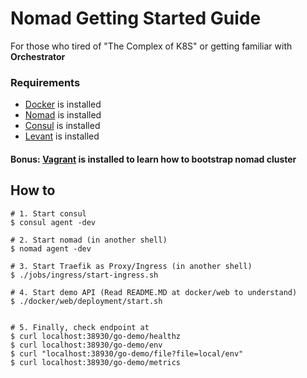 # Nomad Getting Started Guide

For those who tired of "The Complex of K8S" or getting familiar with **__Orchestrator__**

### Requirements
- [Docker](https://www.docker.com/) is installed
- [Nomad](https://nomadproject.io/downloads/) is installed
- [Consul](https://www.consul.io/) is installed
- [Levant](https://github.com/jrasell/levant) is installed

#### Bonus: [Vagrant](https://www.vagrantup.com/downloads.html) is installed to learn how to bootstrap nomad cluster


## How to

```shell script
# 1. Start consul
$ consul agent -dev

# 2. Start nomad (in another shell)
$ nomad agent -dev

# 3. Start Traefik as Proxy/Ingress (in another shell)
$ ./jobs/ingress/start-ingress.sh

# 4. Start demo API (Read README.MD at docker/web to understand)
$ ./docker/web/deployment/start.sh


# 5. Finally, check endpoint at
$ curl localhost:38930/go-demo/healthz
$ curl localhost:38930/go-demo/env
$ curl "localhost:38930/go-demo/file?file=local/env"
$ curl localhost:38930/go-demo/metrics

```
